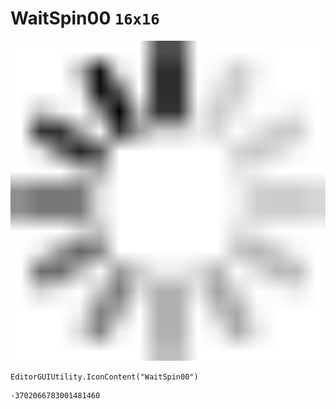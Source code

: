 # WaitSpin00 `16x16`
<img src="/img/WaitSpin00.png" width=512 height=512>

``` CSharp
EditorGUIUtility.IconContent("WaitSpin00")
```
```
-3702066783001481460
```

